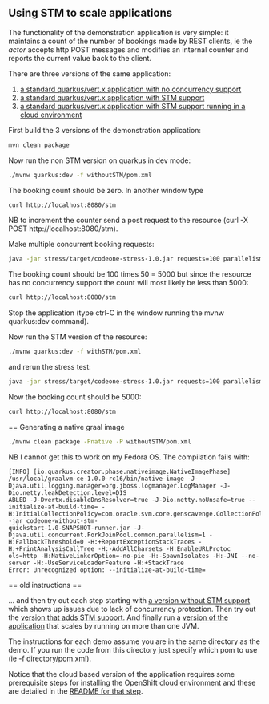 
## Using STM to scale applications

The functionality of the demonstration application is very simple: it maintains a count of the number of
bookings made by REST clients, ie the *actor* accepts http POST messages and modifies an internal
counter and reports the current value back to the client.

There are three versions of the same application:

1. [a standard quarkus/vert.x application with no concurrency support](withoutSTM/README.md)
2. [a standard quarkus/vert.x application with STM support](withSTM/README.md)
3. [a standard quarkus/vert.x application with STM support running in a cloud environment](withSTM_on_openshift/README.md)

First build the 3 versions of the demonstration application:


```bash
mvn clean package
```

Now run the non STM version on quarkus in dev mode:

```bash
./mvnw quarkus:dev -f withoutSTM/pom.xml
```

The booking count should be zero. In another window type

```bash
curl http://localhost:8080/stm
```

NB to increment the counter send a post request to the resource (curl -X POST http://localhost:8080/stm).

Make multiple concurrent booking requests:

```bash
java -jar stress/target/codeone-stress-1.0.jar requests=100 parallelism=50 url=/stm
```

The booking count should be 100 times 50 = 5000 but since the resource has no concurrency
support the count will most likely be less than 5000:

```bash
curl http://localhost:8080/stm
```

Stop the application (type ctrl-C in the window running the mvnw quarkus:dev command).

Now run the STM version of the resource:

```bash
./mvnw quarkus:dev -f withSTM/pom.xml
```

and rerun the stress test:

```bash
java -jar stress/target/codeone-stress-1.0.jar requests=100 parallelism=50 url=/stm
```

Now the booking count should be 5000:

```bash
curl http://localhost:8080/stm
```

== Generating a native graal image

```bash
./mvnw clean package -Pnative -P withoutSTM/pom.xml
```

NB I cannot get this to work on my Fedora OS. The compilation fails with:

```
[INFO] [io.quarkus.creator.phase.nativeimage.NativeImagePhase] /usr/local/graalvm-ce-1.0.0-rc16/bin/native-image -J-Djava.util.logging.manager=org.jboss.logmanager.LogManager -J-Dio.netty.leakDetection.level=DIS
ABLED -J-Dvertx.disableDnsResolver=true -J-Dio.netty.noUnsafe=true --initialize-at-build-time= -H:InitialCollectionPolicy=com.oracle.svm.core.genscavenge.CollectionPolicy$BySpaceAndTime -jar codeone-without-stm-
quickstart-1.0-SNAPSHOT-runner.jar -J-Djava.util.concurrent.ForkJoinPool.common.parallelism=1 -H:FallbackThreshold=0 -H:+ReportExceptionStackTraces -H:+PrintAnalysisCallTree -H:-AddAllCharsets -H:EnableURLProtoc
ols=http -H:NativeLinkerOption=-no-pie -H:-SpawnIsolates -H:-JNI --no-server -H:-UseServiceLoaderFeature -H:+StackTrace
Error: Unrecognized option: --initialize-at-build-time=
```



== old instructions ==

...
and then try out each step starting with [a version without STM support](withoutSTM/README.md) which
shows up issues due to lack of concurrency protection.
Then try out the [version that adds STM support](withSTM/README.md).
And finally run a [version of the application](withSTM_on_openshift/README.md) that scales by
running on more than one JVM.

The instructions for each demo assume you are in the same directory as the demo. If you run the
code from this directory just specify which pom to use (ie -f directory/pom.xml).

Notice that the cloud based version of the application requires some prerequisite steps
for installing the OpenShift cloud environment and these are detailed in
the [README for that step](demo_with_STM_on_openshift/README.md).
